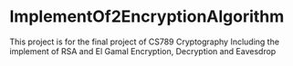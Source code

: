 # ImplementOf2EncryptionAlgorithm

This project is for the final project of CS789 Cryptography
Including the implement of RSA and El Gamal Encryption, Decryption and Eavesdrop
